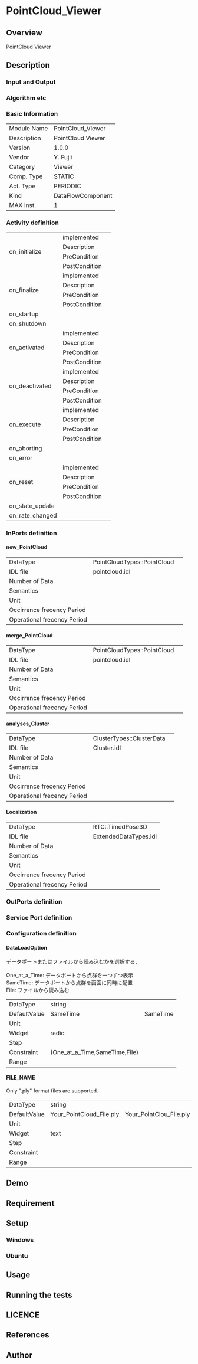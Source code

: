 ﻿# PointCloud_Viewer

## Overview

PointCloud Viewer

## Description



### Input and Output



### Algorithm etc



### Basic Information

|  |  |
----|---- 
| Module Name | PointCloud_Viewer |
| Description | PointCloud Viewer |
| Version | 1.0.0 |
| Vendor | Y. Fujii |
| Category | Viewer |
| Comp. Type | STATIC |
| Act. Type | PERIODIC |
| Kind | DataFlowComponent |
| MAX Inst. | 1 |

### Activity definition

<table>
  <tr>
    <td rowspan="4">on_initialize</td>
    <td colspan="2">implemented</td>
    <tr>
      <td>Description</td>
      <td></td>
    </tr>
    <tr>
      <td>PreCondition</td>
      <td></td>
    </tr>
    <tr>
      <td>PostCondition</td>
      <td></td>
    </tr>
  </tr>
  <tr>
    <td rowspan="4">on_finalize</td>
    <td colspan="2">implemented</td>
    <tr>
      <td>Description</td>
      <td></td>
    </tr>
    <tr>
      <td>PreCondition</td>
      <td></td>
    </tr>
    <tr>
      <td>PostCondition</td>
      <td></td>
    </tr>
  </tr>
  <tr>
    <td>on_startup</td>
    <td colspan="2"></td>
  </tr>
  <tr>
    <td>on_shutdown</td>
    <td colspan="2"></td>
  </tr>
  <tr>
    <td rowspan="4">on_activated</td>
    <td colspan="2">implemented</td>
    <tr>
      <td>Description</td>
      <td></td>
    </tr>
    <tr>
      <td>PreCondition</td>
      <td></td>
    </tr>
    <tr>
      <td>PostCondition</td>
      <td></td>
    </tr>
  </tr>
  <tr>
    <td rowspan="4">on_deactivated</td>
    <td colspan="2">implemented</td>
    <tr>
      <td>Description</td>
      <td></td>
    </tr>
    <tr>
      <td>PreCondition</td>
      <td></td>
    </tr>
    <tr>
      <td>PostCondition</td>
      <td></td>
    </tr>
  </tr>
  <tr>
    <td rowspan="4">on_execute</td>
    <td colspan="2">implemented</td>
    <tr>
      <td>Description</td>
      <td></td>
    </tr>
    <tr>
      <td>PreCondition</td>
      <td></td>
    </tr>
    <tr>
      <td>PostCondition</td>
      <td></td>
    </tr>
  </tr>
  <tr>
    <td>on_aborting</td>
    <td colspan="2"></td>
  </tr>
  <tr>
    <td>on_error</td>
    <td colspan="2"></td>
  </tr>
  <tr>
    <td rowspan="4">on_reset</td>
    <td colspan="2">implemented</td>
    <tr>
      <td>Description</td>
      <td></td>
    </tr>
    <tr>
      <td>PreCondition</td>
      <td></td>
    </tr>
    <tr>
      <td>PostCondition</td>
      <td></td>
    </tr>
  </tr>
  <tr>
    <td>on_state_update</td>
    <td colspan="2"></td>
  </tr>
  <tr>
    <td>on_rate_changed</td>
    <td colspan="2"></td>
  </tr>
</table>

### InPorts definition

#### new_PointCloud



<table>
  <tr>
    <td>DataType</td>
    <td>PointCloudTypes::PointCloud</td>
    <td></td>
  </tr>
  <tr>
    <td>IDL file</td>
    <td colspan="2">pointcloud.idl</td>
  </tr>
  <tr>
    <td>Number of Data</td>
    <td colspan="2"></td>
  </tr>
  <tr>
    <td>Semantics</td>
    <td colspan="2"></td>
  </tr>
  <tr>
    <td>Unit</td>
    <td colspan="2"></td>
  </tr>
  <tr>
    <td>Occirrence frecency Period</td>
    <td colspan="2"></td>
  </tr>
  <tr>
    <td>Operational frecency Period</td>
    <td colspan="2"></td>
  </tr>
</table>

#### merge_PointCloud



<table>
  <tr>
    <td>DataType</td>
    <td>PointCloudTypes::PointCloud</td>
    <td></td>
  </tr>
  <tr>
    <td>IDL file</td>
    <td colspan="2">pointcloud.idl</td>
  </tr>
  <tr>
    <td>Number of Data</td>
    <td colspan="2"></td>
  </tr>
  <tr>
    <td>Semantics</td>
    <td colspan="2"></td>
  </tr>
  <tr>
    <td>Unit</td>
    <td colspan="2"></td>
  </tr>
  <tr>
    <td>Occirrence frecency Period</td>
    <td colspan="2"></td>
  </tr>
  <tr>
    <td>Operational frecency Period</td>
    <td colspan="2"></td>
  </tr>
</table>

#### analyses_Cluster



<table>
  <tr>
    <td>DataType</td>
    <td>ClusterTypes::ClusterData</td>
    <td></td>
  </tr>
  <tr>
    <td>IDL file</td>
    <td colspan="2">Cluster.idl</td>
  </tr>
  <tr>
    <td>Number of Data</td>
    <td colspan="2"></td>
  </tr>
  <tr>
    <td>Semantics</td>
    <td colspan="2"></td>
  </tr>
  <tr>
    <td>Unit</td>
    <td colspan="2"></td>
  </tr>
  <tr>
    <td>Occirrence frecency Period</td>
    <td colspan="2"></td>
  </tr>
  <tr>
    <td>Operational frecency Period</td>
    <td colspan="2"></td>
  </tr>
</table>

#### Localization



<table>
  <tr>
    <td>DataType</td>
    <td>RTC::TimedPose3D</td>
    <td></td>
  </tr>
  <tr>
    <td>IDL file</td>
    <td colspan="2">ExtendedDataTypes.idl</td>
  </tr>
  <tr>
    <td>Number of Data</td>
    <td colspan="2"></td>
  </tr>
  <tr>
    <td>Semantics</td>
    <td colspan="2"></td>
  </tr>
  <tr>
    <td>Unit</td>
    <td colspan="2"></td>
  </tr>
  <tr>
    <td>Occirrence frecency Period</td>
    <td colspan="2"></td>
  </tr>
  <tr>
    <td>Operational frecency Period</td>
    <td colspan="2"></td>
  </tr>
</table>


### OutPorts definition


### Service Port definition


### Configuration definition

#### DataLoadOption

データポートまたはファイルから読み込むかを選択する．<br/><br/>One_at_a_Time: データポートから点群を一つずつ表示<br/>SameTime: データポートから点群を画面に同時に配置 <br/>File: ファイルから読み込む


<table>
  <tr>
    <td>DataType</td>
    <td colspan="2">string</td>
  </tr>
  <tr>
    <td>DefaultValue</td>
    <td>SameTime</td>
    <td>SameTime</td>
  </tr>
  <tr>
    <td>Unit</td>
    <td></td>
    <td></td>
  </tr>
  <tr>
    <td>Widget</td>
    <td colspan="2">radio</td>
  </tr>
  <tr>
    <td>Step</td>
    <td colspan="2"></td>
  </tr>
  <tr>
    <td>Constraint</td>
    <td>(One_at_a_Time,SameTime,File)</td>
    <td></td>
  </tr>
  <tr>
    <td>Range</td>
    <td colspan="2"></td>
  </tr>
</table>

#### FILE_NAME

Only ".ply" format files are supported.


<table>
  <tr>
    <td>DataType</td>
    <td colspan="2">string</td>
  </tr>
  <tr>
    <td>DefaultValue</td>
    <td>Your_PointCloud_File.ply</td>
    <td>Your_PointClou_File.ply</td>
  </tr>
  <tr>
    <td>Unit</td>
    <td></td>
    <td></td>
  </tr>
  <tr>
    <td>Widget</td>
    <td colspan="2">text</td>
  </tr>
  <tr>
    <td>Step</td>
    <td colspan="2"></td>
  </tr>
  <tr>
    <td>Constraint</td>
    <td></td>
    <td></td>
  </tr>
  <tr>
    <td>Range</td>
    <td colspan="2"></td>
  </tr>
</table>


## Demo

## Requirement

## Setup

### Windows

### Ubuntu

## Usage

## Running the tests

## LICENCE




## References




## Author


